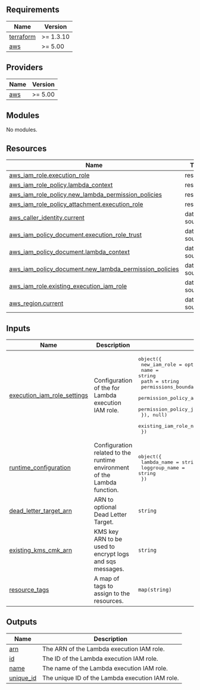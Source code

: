 <!-- BEGIN_TF_DOCS -->
## Requirements

| Name | Version |
|------|---------|
| <a name="requirement_terraform"></a> [terraform](#requirement\_terraform) | >= 1.3.10 |
| <a name="requirement_aws"></a> [aws](#requirement\_aws) | >= 5.00 |

## Providers

| Name | Version |
|------|---------|
| <a name="provider_aws"></a> [aws](#provider\_aws) | >= 5.00 |

## Modules

No modules.

## Resources

| Name | Type |
|------|------|
| [aws_iam_role.execution_role](https://registry.terraform.io/providers/hashicorp/aws/latest/docs/resources/iam_role) | resource |
| [aws_iam_role_policy.lambda_context](https://registry.terraform.io/providers/hashicorp/aws/latest/docs/resources/iam_role_policy) | resource |
| [aws_iam_role_policy.new_lambda_permission_policies](https://registry.terraform.io/providers/hashicorp/aws/latest/docs/resources/iam_role_policy) | resource |
| [aws_iam_role_policy_attachment.execution_role](https://registry.terraform.io/providers/hashicorp/aws/latest/docs/resources/iam_role_policy_attachment) | resource |
| [aws_caller_identity.current](https://registry.terraform.io/providers/hashicorp/aws/latest/docs/data-sources/caller_identity) | data source |
| [aws_iam_policy_document.execution_role_trust](https://registry.terraform.io/providers/hashicorp/aws/latest/docs/data-sources/iam_policy_document) | data source |
| [aws_iam_policy_document.lambda_context](https://registry.terraform.io/providers/hashicorp/aws/latest/docs/data-sources/iam_policy_document) | data source |
| [aws_iam_policy_document.new_lambda_permission_policies](https://registry.terraform.io/providers/hashicorp/aws/latest/docs/data-sources/iam_policy_document) | data source |
| [aws_iam_role.existing_execution_iam_role](https://registry.terraform.io/providers/hashicorp/aws/latest/docs/data-sources/iam_role) | data source |
| [aws_region.current](https://registry.terraform.io/providers/hashicorp/aws/latest/docs/data-sources/region) | data source |

## Inputs

| Name | Description | Type | Default | Required |
|------|-------------|------|---------|:--------:|
| <a name="input_execution_iam_role_settings"></a> [execution\_iam\_role\_settings](#input\_execution\_iam\_role\_settings) | Configuration of the for Lambda execution IAM role. | <pre>object({<br>    new_iam_role = optional(object({<br>      name                        = string<br>      path                        = string<br>      permissions_boundary_arn    = string<br>      permission_policy_arn_list  = list(string)<br>      permission_policy_json_list = list(string)<br>    }), null)<br>    existing_iam_role_name = optional(string, null)<br>  })</pre> | n/a | yes |
| <a name="input_runtime_configuration"></a> [runtime\_configuration](#input\_runtime\_configuration) | Configuration related to the runtime environment of the Lambda function. | <pre>object({<br>    lambda_name   = string<br>    loggroup_name = string<br>  })</pre> | n/a | yes |
| <a name="input_dead_letter_target_arn"></a> [dead\_letter\_target\_arn](#input\_dead\_letter\_target\_arn) | ARN to optional Dead Letter Target. | `string` | `null` | no |
| <a name="input_existing_kms_cmk_arn"></a> [existing\_kms\_cmk\_arn](#input\_existing\_kms\_cmk\_arn) | KMS key ARN to be used to encrypt logs and sqs messages. | `string` | `null` | no |
| <a name="input_resource_tags"></a> [resource\_tags](#input\_resource\_tags) | A map of tags to assign to the resources. | `map(string)` | `{}` | no |

## Outputs

| Name | Description |
|------|-------------|
| <a name="output_arn"></a> [arn](#output\_arn) | The ARN of the Lambda execution IAM role. |
| <a name="output_id"></a> [id](#output\_id) | The ID of the Lambda execution IAM role. |
| <a name="output_name"></a> [name](#output\_name) | The name of the Lambda execution IAM role. |
| <a name="output_unique_id"></a> [unique\_id](#output\_unique\_id) | The unique ID of the Lambda execution IAM role. |
<!-- END_TF_DOCS -->